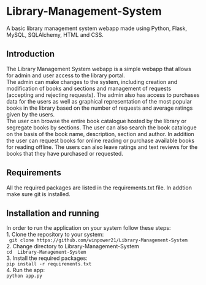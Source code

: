 # Library-Management-System
A basic library management system webapp made using Python, Flask, MySQL, SQLAlchemy, HTML and CSS.


## Introduction
The Library Management System webapp is a simple webapp that allows for admin and user access to the library portal. \
The admin can make changes to the system, including creation and modification of books and sections and management of requests (accepting and rejecting requests). The admin also has access to purchases data for the users as well as graphical representation of the most popular books in the library based on the number of requests and average ratings given by the users. \
The user can browse the entire book catalogue hosted by the library or segregate books by sections. The user can also search the book catalogue on the basis of the book name, description, section and author. In addition the user can request books for online reading or purchase available books for reading offline. The users can also leave ratings and text reviews for the books that they have purchased or requested.


## Requirements
All the required packages are listed in the requirements.txt file. In addtion make sure git is installed.


## Installation and running
In order to run the application on your system follow these steps: \
    1. Clone the repository to your system: \
            ` git clone https://github.com/winpower21/Library-Management-System` \
    2. Change directory to Library-Management-System \
            ` cd  Library-Management-System ` \
    3. Install the required packages: \
            ` pip install -r requirements.txt ` \
    4. Run the app: \
            ` python app.py `
